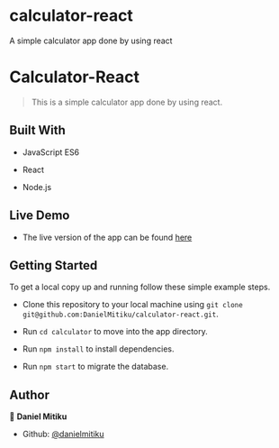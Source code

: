 # calculator-react
A simple calculator app done by using react

# Calculator-React

> This is a simple calculator app done by using react.


## Built With

- JavaScript ES6

- React

- Node.js


## Live Demo

- The live version of the app can be found [here](https://)


## Getting Started

To get a local copy up and running follow these simple example steps.

 - Clone this repository to your local machine using ```git clone git@github.com:DanielMitiku/calculator-react.git```.

 - Run ```cd calculator``` to move into the app directory.
 
 - Run ```npm install``` to install dependencies.
 
 - Run ```npm start``` to migrate the database.


## Author

👤 **Daniel Mitiku**

- Github: [@danielmitiku](https://github.com/DanielMitiku)
